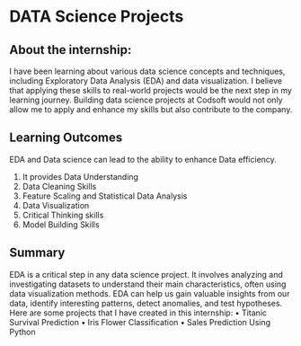 # DATA Science Projects

## About the internship:
I have been learning about various data science concepts and techniques, including Exploratory Data Analysis (EDA) and data visualization. I believe that applying these skills to real-world projects would be the next step in my learning journey.
Building data science projects at Codsoft would not only allow me to apply and enhance my skills but also contribute to the company. 



## Learning Outcomes
EDA and Data science can lead to the ability to enhance Data efficiency.
1. It provides Data Understanding
2. Data Cleaning Skills
3. Feature Scaling and Statistical Data Analysis
4. Data Visualization
5. Critical Thinking skills
6. Model Building Skills

## Summary
EDA is a critical step in any data science project. It involves analyzing and investigating datasets to understand their main characteristics, often using data visualization methods. EDA can help us gain valuable insights from our data, identify interesting patterns, detect anomalies, and test hypotheses.
Here are some projects that I have created in this internship:
•	Titanic Survival Prediction
•	Iris Flower Classification
•	Sales Prediction Using Python
